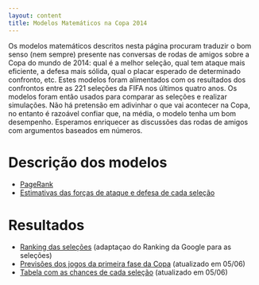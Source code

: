 ```yaml
---
layout: content
title: Modelos Matemáticos na Copa 2014
---
```


Os modelos matemáticos descritos nesta página procuram traduzir o bom senso (nem sempre) presente nas conversas de rodas de amigos sobre a Copa do mundo de 2014: qual é a melhor seleção, qual tem ataque mais eficiente, a defesa mais sólida, qual o placar esperado de determinado confronto, etc.
Estes modelos foram alimentados com os resultados dos confrontos entre as 221 seleções da FIFA nos últimos quatro anos.  Os modelos foram então usados para comparar as seleções e realizar simulações.
Não há pretensão em adivinhar o que vai acontecer na Copa, no entanto é razoável confiar que, na média, o modelo tenha um bom desempenho. Esperamos enriquecer as discussões das rodas de amigos com argumentos baseados em números.

# Descrição dos modelos
* [PageRank](pagerank_texto.html)
* [Estimativas das forças de ataque e defesa  de cada seleção](modelo_forcas_texto.html)

# Resultados
* [Ranking das seleções](pagerank_selecoes.html) (adaptaçao do Ranking da Google para as seleções)
* [Previsões dos jogos da primeira fase da Copa](img/disputas/primeira_fase.htm)  (atualizado em 05/06)
* [Tabela com as chances de cada seleção](probabilidades.htm)  (atualizado em 05/06)


